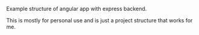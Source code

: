Example structure of angular app with express backend.

This is mostly for personal use and is just a project structure that works for me.